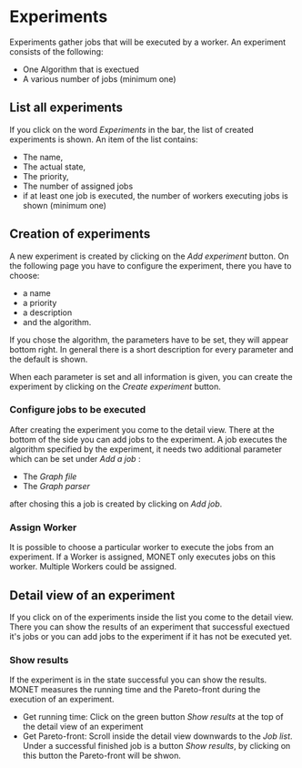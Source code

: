 # Experiments

Experiments gather jobs that will be executed by a worker. An experiment consists of the following:

* One Algorithm that is exectued
* A various number of jobs (minimum one)

## List all experiments

If you click on the word *Experiments* in the bar, the list of created experiments is shown. An item of the list contains:

* The name,
* The actual state,
* The priority,
* The number of assigned jobs
* if at least one job is executed, the number of workers executing jobs is shown (minimum one)

## Creation of experiments

A new experiment is created by clicking on the *Add experiment* button. On the following page you have to configure the experiment, there you have to choose:

* a name
* a priority
* a description
* and the algorithm.

If you chose the algorithm, the parameters have to be set, they will appear bottom right. In general there is a short description for every parameter and the default is shown.

When each parameter is set and all information is given, you can create the experiment by clicking on the *Create experiment* button.

### Configure jobs to be executed

After creating the experiment you come to the detail view. There at the bottom of the side you can add jobs to the experiment. A job executes the algorithm specified by the experiment, it needs two additional parameter which can be set under *Add a job* :

* The *Graph file*
* The *Graph parser*

after chosing this a job is created by clicking on *Add job*.

### Assign Worker

It is possible to choose a particular worker to execute the jobs from an experiment. If a Worker is assigned, MONET only executes jobs on this worker. Multiple Workers could be assigned.

## Detail view of an experiment

If you click on of the experiments inside the list you come to the detail view. There you can show the results of an experiment that successful exectued it's jobs or you can add jobs to the experiment if it has not be executed yet.

### Show results

If the experiment is in the state successful you can show the results. MONET measures the running time and the Pareto-front during the execution of an experiment.

* Get running time: Click on the green button *Show results* at the top of the detail view of an experiment
* Get Pareto-front: Scroll inside the detail view downwards to the *Job list*. Under a successful finished job is a button *Show results*, by clicking on this button the Pareto-front will be shwon.


